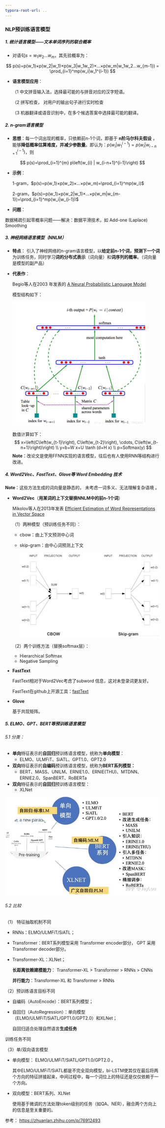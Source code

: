 ```yaml
---
typora-root-url: ..
---
```


### NLP预训练语言模型

##### 1. 统计语言模型——文本单词序列的联合概率

- 对语句$s = w_1 w_2 ... w_m$，其先验概率为：

$$
p(s)=p(w_1)×p(w_2|w_1)×p(w_3|w_1w_2)×...×p(w_m|w_1w_2...w_{m-1})
= \prod_{i=1}^mp(w_i|w_1^{i-1})
$$

- **语言模型应用**：

  （1 中文拼音输入法，选择最可能的与拼音对应的汉字短语。

  （2 拼写检查， 对用户的输出句子进行实时检查 

  （3 机器翻译或语音识别中，在多个候选答案中选择最可能的翻译。

  

##### 2. n-gram语言模型

- **思想**：每一个词出现的概率，只依赖前n-1个词，即基于 **n阶马尔科夫假设** ，能够**降低概率估算难度，并减少参数量**。即认为：$p(w_i|w_1^{i-1})=p(w_i|w_{i-n+1}^{i-1})$，则

$$
p(s)=\prod_{i=1}^{m} p\left(w_{i} | w_{i-n+1}^{i-1}\right)
$$

- **示例**：

  1-gram，$p(s)=p(w_1)×p(w_2)×…×p(w_m)=\prod_{i=1}^mp(w_i)$

  2-gram，$p(s)=p(w_1)×p(w_2|w_1)×…×p(w_m|w_{m-1})=\prod_{i=1}^mp(w_i|w_{i-1})$

-  **问题**：

  数据稀疏引起零概率问题——解决：数据平滑技术，如 Add-one (Laplace) Smoothing 
  
  

##### 3. 神经网络语言模型（NNLM）

- **特点**： 引入了神经网络的n-gram语言模型，以**给定前n-1个词，预测下一个词**为训练任务，同时学习**词的分布式表示**（词向量）和**词序列的概率**。（词向量是模型的副产品）

- **代表作**：

  Begio等人在2003 年发表的 [ A Neural Probabilistic Language Model](http://www.jmlr.org/papers/volume3/bengio03a/bengio03a.pdf)

  模型结构如下：

  <img src="/img/1-1572954838111.png" alt="1" style="zoom:50%;" />

  数值计算如下：
  $$
  x=\left(C\left(w_{t-1}\right), C\left(w_{t-2}\right), \cdots, C\left(w_{t-n+1}\right)\right) \\
  y=b+W x+U \tanh (d+H x) \\
  p=Softmax(y)
  $$
  **Note**：改论文是使用FFNN实现的语言模型，往后也有人使用RNN等结构进行改进。

  

##### 4. Word2Vec、FastText、Glove等 Word Embedding 技术

**Note**：这些方法生成的词向量是静态的， 未考虑一词多义、无法理解复杂语境 。

- **Word2Vec**（**用某词的上下文替换NNLM中的前n-1个词**）

   Mikolov等人在2013年发表 [Efficient Estimation of Word Representations in Vector Space]( https://arxiv.org/pdf/1301.3781.pdf )

  （1）两种模型（预训练任务不同）：

  - cbow：由上下文预测中心词

  - skip-gram：由中心词预测上下文

    <img src="/img/20181201152905657.png" alt="20181201152905657" style="zoom:60%;" />

  （2）两个训练方法（替换softmax层）：

  -  Hierarchical Softmax
  -  Negative Sampling

- **FastText**

  FastText相对于Word2Vec考虑了subword 信息，这对未登录词更友好。

  FastText在github上开源工具：[fastText](https://github.com/facebookresearch/fastText)

- **Glove**

  基于共现矩阵。

  

##### 5. ELMO、GPT、BERT等预训练语言模型 

###### 5.1 分类：

- **单向**特征表示的**自回归**预训练语言模型，统称为**单向模型**：
  - ELMO、ULMFiT、SiATL、GPT1.0、GPT2.0
- **双向**特征表示的**自编码**预训练语言模型，统称为**BERT系列模型：**
  - BERT、MASS、UNILM、ERNIE1.0、ERNIE(THU)、MTDNN、ERNIE2.0、SpanBERT、RoBERTa
- **双向**特征表示的**自回归**预训练语言模型：
  - XLNet

<div align="center"><img src="/img/v2-adf45870fa647599bd4332efd2b44964_hd.jpg" alt="v2-adf45870fa647599bd4332efd2b44964_hd" style="zoom:80%;" /></div>

###### 5.2 比较

（1） 特征抽取机制不同

- RNNs：ELMO/ULMFiT/SiATL；

- Transformer：BERT系列模型采用 Transformer  encoder部分， GPT 采用 Transformer  decoder部分。

- Transformer-XL：XLNet；

   **长距离依赖建模能力**： Transformer-XL > Transformer > RNNs > CNNs 

  **并行能力**：Transformer-XL 和 Transformer > RNNs



（2）预训练语言目标不同

- 自编码（AutoEncode）：BERT系列模型；

- 自回归（AutoRegression）：单向模型（ELMO/ULMFiT/SiATL/GPT1.0/GPT2.0）和XLNet；

  自回归适合处理自然语言**生成任务** 



训练任务不同



（3）单/双向语言模型

- 单向模型： ELMO/ULMFiT/SiATL/GPT1.0/GPT2.0 。

  其中ELMO/ULMFiT/SiATL都是不完全双向模型，bi-LSTM使其仅在最后将两个方向的特征拼接起来，中间过程中，每一个词位上的特征还是仅仅依赖于一个方向。

- 双向模型：BERT系列、XLNet

   使用基于微调的方法处理token级别的任务（如QA、NER），融合两个方向上的信息是至关重要的。









参考： https://zhuanlan.zhihu.com/p/76912493 

